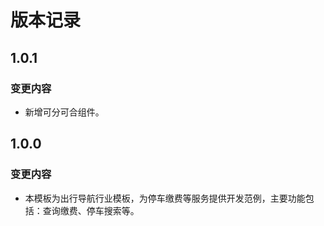 # 版本记录

## 1.0.1

### 变更内容

- 新增可分可合组件。

## 1.0.0

### 变更内容

- 本模板为出行导航行业模板，为停车缴费等服务提供开发范例，主要功能包括：查询缴费、停车搜索等。